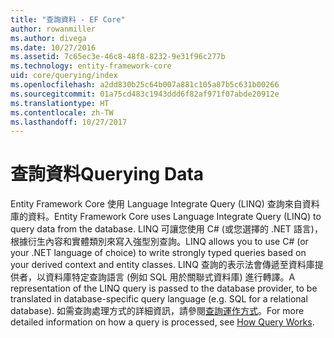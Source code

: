 ```yaml
---
title: "查詢資料 - EF Core"
author: rowanmiller
ms.author: divega
ms.date: 10/27/2016
ms.assetid: 7c65ec3e-46c8-48f8-8232-9e31f96c277b
ms.technology: entity-framework-core
uid: core/querying/index
ms.openlocfilehash: a2dd830b25c64b007a881c105a87b5c631b00266
ms.sourcegitcommit: 01a75cd483c1943ddd6f82af971f07abde20912e
ms.translationtype: HT
ms.contentlocale: zh-TW
ms.lasthandoff: 10/27/2017
---
```

# <a name="querying-data"></a><span data-ttu-id="9c6ab-102">查詢資料</span><span class="sxs-lookup"><span data-stu-id="9c6ab-102">Querying Data</span></span>

<span data-ttu-id="9c6ab-103">Entity Framework Core 使用 Language Integrate Query (LINQ) 查詢來自資料庫的資料。</span><span class="sxs-lookup"><span data-stu-id="9c6ab-103">Entity Framework Core uses Language Integrate Query (LINQ) to query data from the database.</span></span> <span data-ttu-id="9c6ab-104">LINQ 可讓您使用 C# (或您選擇的 .NET 語言)，根據衍生內容和實體類別來寫入強型別查詢。</span><span class="sxs-lookup"><span data-stu-id="9c6ab-104">LINQ allows you to use C# (or your .NET language of choice) to write strongly typed queries based on your derived context and entity classes.</span></span> <span data-ttu-id="9c6ab-105">LINQ 查詢的表示法會傳遞至資料庫提供者，以資料庫特定查詢語言 (例如 SQL 用於關聯式資料庫) 進行轉譯。</span><span class="sxs-lookup"><span data-stu-id="9c6ab-105">A representation of the LINQ query is passed to the database provider, to be translated in database-specific query language (e.g. SQL for a relational database).</span></span> <span data-ttu-id="9c6ab-106">如需查詢處理方式的詳細資訊，請參閱[查詢運作方式](overview.md)。</span><span class="sxs-lookup"><span data-stu-id="9c6ab-106">For more detailed information on how a query is processed, see [How Query Works](overview.md).</span></span>
